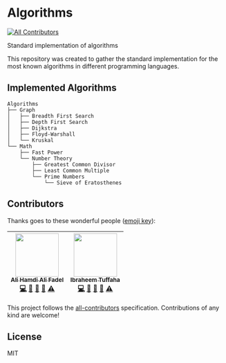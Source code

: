 # Algorithms
[![All Contributors](https://img.shields.io/badge/all_contributors-2-orange.svg?style=flat-square)](#contributors)

Standard implementation of algorithms

This repository was created to gather the standard implementation for the most known algorithms in different programming languages.

## Implemented Algorithms

```
Algorithms
├── Graph
│   ├── Breadth First Search
│   ├── Depth First Search
│   ├── Dijkstra
│   ├── Floyd-Warshall
│   └── Kruskal
└── Math
    ├── Fast Power
    └── Number Theory
        ├── Greatest Common Divisor
        ├── Least Common Multiple
        └── Prime Numbers
            └── Sieve of Eratosthenes
 ```

## Contributors

Thanks goes to these wonderful people ([emoji key][emojis]):

<!-- ALL-CONTRIBUTORS-LIST:START - Do not remove or modify this section -->
| [<img src="https://avatars3.githubusercontent.com/u/7662492?v=4" width="100px;"/><br /><sub><b>Ali Hamdi Ali Fadel</b></sub>](http://fb.com/aliosm97)<br />[💻](https://github.com/AliOsm/Algorithms/commits?author=AliOsm "Code") [📖](https://github.com/AliOsm/Algorithms/commits?author=AliOsm "Documentation") [🤔](#ideas-AliOsm "Ideas, Planning, & Feedback") [👀](#review-AliOsm "Reviewed Pull Requests") [⚠️](https://github.com/AliOsm/Algorithms/commits?author=AliOsm "Tests") | [<img src="https://avatars1.githubusercontent.com/u/33587724?v=4" width="100px;"/><br /><sub><b>Ibraheem Tuffaha</b></sub>](https://github.com/IbraheemTuffaha)<br />[💻](https://github.com/AliOsm/Algorithms/commits?author=IbraheemTuffaha "Code") [📖](https://github.com/AliOsm/Algorithms/commits?author=IbraheemTuffaha "Documentation") [🤔](#ideas-IbraheemTuffaha "Ideas, Planning, & Feedback") [👀](#review-IbraheemTuffaha "Reviewed Pull Requests") [⚠️](https://github.com/AliOsm/Algorithms/commits?author=IbraheemTuffaha "Tests") |
| :---: | :---: |
<!-- ALL-CONTRIBUTORS-LIST:END -->

This project follows the [all-contributors][all-contributors] specification.
Contributions of any kind are welcome!

## License
MIT

[emojis]: https://github.com/kentcdodds/all-contributors#emoji-key
[all-contributors]: https://github.com/kentcdodds/all-contributors
